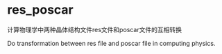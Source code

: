 # res_poscar
计算物理学中两种晶体结构文件res文件和poscar文件的互相转换

Do transformation between res file and poscar file in computing physics.

